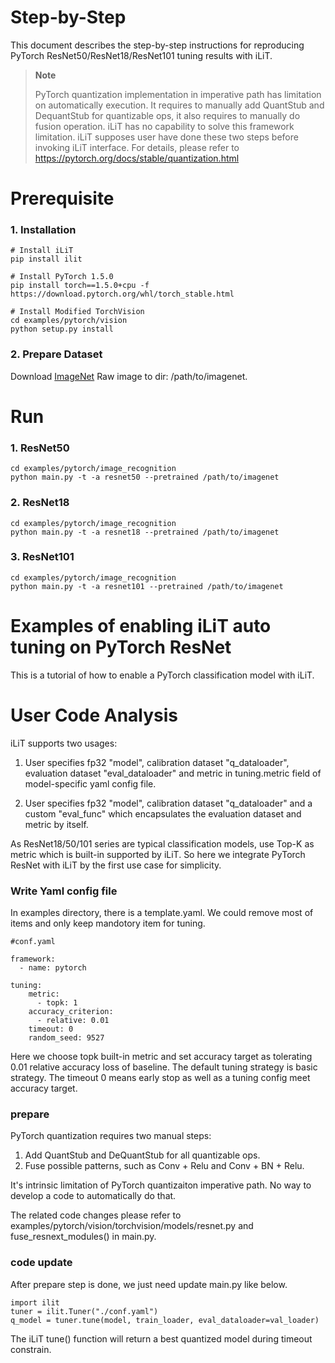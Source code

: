 Step-by-Step
============

This document describes the step-by-step instructions for reproducing PyTorch ResNet50/ResNet18/ResNet101 tuning results with iLiT.

> **Note**
>
> PyTorch quantization implementation in imperative path has limitation on automatically execution.
> It requires to manually add QuantStub and DequantStub for quantizable ops, it also requires to manually do fusion operation.
> iLiT has no capability to solve this framework limitation. iLiT supposes user have done these two steps before invoking iLiT interface.
> For details, please refer to https://pytorch.org/docs/stable/quantization.html

# Prerequisite

### 1. Installation

  ```Shell
  # Install iLiT
  pip install ilit

  # Install PyTorch 1.5.0
  pip install torch==1.5.0+cpu -f https://download.pytorch.org/whl/torch_stable.html
  
  # Install Modified TorchVision
  cd examples/pytorch/vision
  python setup.py install
  ```

### 2. Prepare Dataset

  Download [ImageNet](http://www.image-net.org/) Raw image to dir: /path/to/imagenet.


# Run

### 1. ResNet50

  ```Shell
  cd examples/pytorch/image_recognition
  python main.py -t -a resnet50 --pretrained /path/to/imagenet
  ```

### 2. ResNet18

  ```Shell
  cd examples/pytorch/image_recognition
  python main.py -t -a resnet18 --pretrained /path/to/imagenet
  ```

### 3. ResNet101

  ```Shell
  cd examples/pytorch/image_recognition
  python main.py -t -a resnet101 --pretrained /path/to/imagenet
  ```

Examples of enabling iLiT auto tuning on PyTorch ResNet
=======================================================

This is a tutorial of how to enable a PyTorch classification model with iLiT.

# User Code Analysis

iLiT supports two usages:

1. User specifies fp32 "model", calibration dataset "q_dataloader", evaluation dataset "eval_dataloader" and metric in tuning.metric field of model-specific yaml config file.

2. User specifies fp32 "model", calibration dataset "q_dataloader" and a custom "eval_func" which encapsulates the evaluation dataset and metric by itself.

As ResNet18/50/101 series are typical classification models, use Top-K as metric which is built-in supported by iLiT. So here we integrate PyTorch ResNet with iLiT by the first use case for simplicity.

### Write Yaml config file

In examples directory, there is a template.yaml. We could remove most of items and only keep mandotory item for tuning. 


```
#conf.yaml

framework:
  - name: pytorch

tuning:
    metric:
      - topk: 1
    accuracy_criterion:
      - relative: 0.01
    timeout: 0
    random_seed: 9527
```

Here we choose topk built-in metric and set accuracy target as tolerating 0.01 relative accuracy loss of baseline. The default tuning strategy is basic strategy. The timeout 0 means early stop as well as a tuning config meet accuracy target.

### prepare

PyTorch quantization requires two manual steps:

1. Add QuantStub and DeQuantStub for all quantizable ops.
2. Fuse possible patterns, such as Conv + Relu and Conv + BN + Relu.

It's intrinsic limitation of PyTorch quantizaiton imperative path. No way to develop a code to automatically do that.

The related code changes please refer to examples/pytorch/vision/torchvision/models/resnet.py and fuse_resnext_modules() in main.py.

### code update

After prepare step is done, we just need update main.py like below.

```
import ilit
tuner = ilit.Tuner("./conf.yaml")
q_model = tuner.tune(model, train_loader, eval_dataloader=val_loader)
```

The iLiT tune() function will return a best quantized model during timeout constrain.
